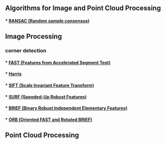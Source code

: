 ## Algorithms for Image and Point Cloud Processing
#### * [RANSAC (Random sample consensus)](https://scikit-learn.org/stable/auto_examples/linear_model/plot_ransac.html)

## Image Processing
### corner detection
#### * [FAST (Features from Accelerated Segment Test)](https://medium.com/@deepanshut041/introduction-to-fast-features-from-accelerated-segment-test-4ed33dde6d65)
#### * [Harris](https://en.wikipedia.org/wiki/Harris_Corner_Detector)
#### * [SIFT (Scale Invariant Feature Transform)](https://medium.com/@deepanshut041/introduction-to-sift-scale-invariant-feature-transform-65d7f3a72d40)
#### * [SURF (Speeded-Up Robust Features)](https://en.wikipedia.org/wiki/Speeded_up_robust_features)
#### * [BRIEF (Binary Robust Independent Elementary Features)](https://link.springer.com/chapter/10.1007/978-3-642-15561-1_56)
#### * [ORB (Oriented FAST and Rotated BRIEF)](http://www.willowgarage.com/sites/default/files/orb_final.pdf)

## Point Cloud Processing
